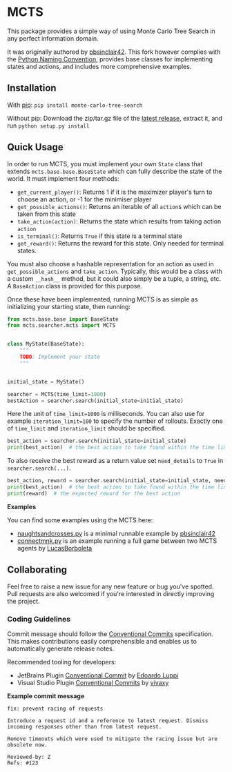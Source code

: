# MCTS

This package provides a simple way of using Monte Carlo Tree Search in any perfect information domain.

It was originally authored by [pbsinclair42](https://github.com/pbsinclair42/MCTS). This fork however complies with the
[Python Naming Convention](https://namingconvention.org/python/), provides base classes for implementing states and
actions, and includes more comprehensive examples.

## Installation

With [pip](https://pypi.org/project/monte-carlo-tree-search/): `pip install monte-carlo-tree-search`

Without pip: Download the zip/tar.gz file of the [latest release](https://github.com/kstruempf/MCTS/releases),
extract it, and run `python setup.py install`

## Quick Usage

In order to run MCTS, you must implement your own `State` class that extends `mcts.base.base.BaseState` which can fully
describe the state of the world. It must implement four methods:

- `get_current_player()`: Returns 1 if it is the maximizer player's turn to choose an action, or -1 for the minimiser
  player
- `get_possible_actions()`: Returns an iterable of all `action`s which can be taken from this state
- `take_action(action)`: Returns the state which results from taking action `action`
- `is_terminal()`: Returns `True` if this state is a terminal state
- `get_reward()`: Returns the reward for this state. Only needed for terminal states.

You must also choose a hashable representation for an action as used in `get_possible_actions` and `take_action`.
Typically, this would be a class with a custom `__hash__` method, but it could also simply be a tuple, a string, etc.
A `BaseAction` class is provided for this purpose.

Once these have been implemented, running MCTS is as simple as initializing your starting state, then running:

```python
from mcts.base.base import BaseState
from mcts.searcher.mcts import MCTS


class MyState(BaseState):
    """
    TODO: Implement your state
    """


initial_state = MyState()

searcher = MCTS(time_limit=1000)
bestAction = searcher.search(initial_state=initial_state)
```

Here the unit of `time_limit=1000` is milliseconds. You can also use for example `iteration_limit=100` to specify the
number of rollouts. Exactly one of `time_limit` and `iteration_limit` should be specified.

```python
best_action = searcher.search(initial_state=initial_state)
print(best_action)  # the best action to take found within the time limit
```

To also receive the best reward as a return value set `need_details` to `True` in `searcher.search(...)`.

```python
best_action, reward = searcher.search(initial_state=initial_state, need_details=True)
print(best_action)  # the best action to take found within the time limit
print(reward)  # the expected reward for the best action
```

**Examples**

You can find some examples using the MCTS here:

* [naughtsandcrosses.py](https://github.com/kstruempf/MCTS/blob/main/mcts/example/naughtsandcrosses.py) is a minimal
  runnable example by [pbsinclair42](https://github.com/pbsinclair42)
* [connectmnk.py](https://github.com/kstruempf/MCTS/blob/main/mcts/example/connectmnk.py) is an example running a full
  game between two MCTS agents by [LucasBorboleta](https://github.com/LucasBorboleta)

## Collaborating

Feel free to raise a new issue for any new feature or bug you've spotted. Pull requests are also welcomed if you're
interested in directly improving the project.

### Coding Guidelines

Commit message should follow the [Conventional Commits](https://www.conventionalcommits.org/en/v1.0.0/) specification.
This makes contributions easily comprehensible and enables us to automatically generate release notes.

Recommended tooling for developers:

* JetBrains Plugin [Conventional Commit](https://plugins.jetbrains.com/plugin/13389-conventional-commit)
  by [Edoardo Luppi](https://github.com/lppedd)
* Visual Studio
  Plugin [Conventional Commits](https://marketplace.visualstudio.com/items?itemName=vivaxy.vscode-conventional-commits)
  by [vivaxy](https://marketplace.visualstudio.com/publishers/vivaxy)

**Example commit message**

```
fix: prevent racing of requests

Introduce a request id and a reference to latest request. Dismiss
incoming responses other than from latest request.

Remove timeouts which were used to mitigate the racing issue but are
obsolete now.

Reviewed-by: Z
Refs: #123
```
